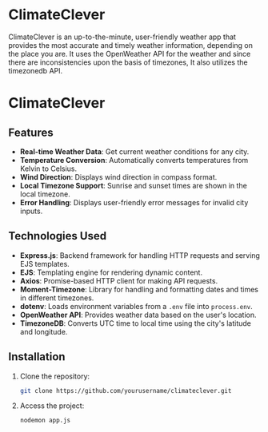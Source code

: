 # ClimateClever

ClimateClever is an up-to-the-minute, user-friendly weather app that provides the most accurate and timely weather information, depending on the place you are. It uses the OpenWeather API for the weather and since there are inconsistencies upon the basis of timezones, It also utilizes the timezonedb API.

# ClimateClever

## Features

- **Real-time Weather Data**: Get current weather conditions for any city.
- **Temperature Conversion**: Automatically converts temperatures from Kelvin to Celsius.
- **Wind Direction**: Displays wind direction in compass format.
- **Local Timezone Support**: Sunrise and sunset times are shown in the local timezone.
- **Error Handling**: Displays user-friendly error messages for invalid city inputs.

## Technologies Used

- **Express.js**: Backend framework for handling HTTP requests and serving EJS templates.
- **EJS**: Templating engine for rendering dynamic content.
- **Axios**: Promise-based HTTP client for making API requests.
- **Moment-Timezone**: Library for handling and formatting dates and times in different timezones.
- **dotenv**: Loads environment variables from a `.env` file into `process.env`.
- **OpenWeather API**: Provides weather data based on the user's location.
- **TimezoneDB**: Converts UTC time to local time using the city's latitude and longitude.

## Installation

1. Clone the repository:
   ```bash
   git clone https://github.com/yourusername/climateclever.git
   ```
2. Access the project:
   ```bash
   nodemon app.js
   ```
